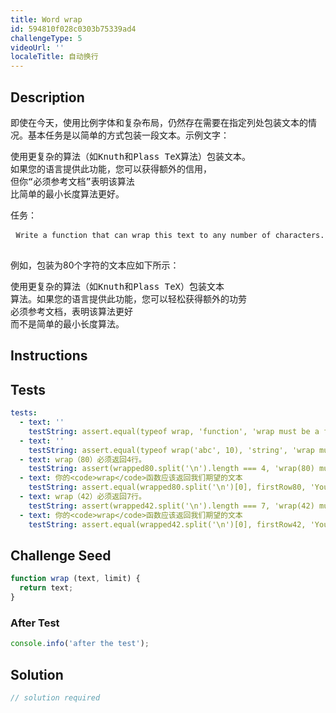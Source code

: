 ```yaml
---
title: Word wrap
id: 594810f028c0303b75339ad4
challengeType: 5
videoUrl: ''
localeTitle: 自动换行
---
```


## Description
<section id="description"><p>即使在今天，使用比例字体和复杂布局，仍然存在需要在指定列处包装文本的情况。基本任务是以简单的方式包装一段文本。示例文字： </p><pre>使用更复杂的算法（如Knuth和Plass TeX算法）包装文本。
如果您的语言提供此功能，您可以获得额外的信用，
但你“必须参考文档”表明该算法
比简单的最小长度算法更好。
</pre><p>任务： </p><pre> <code>Write a function that can wrap this text to any number of characters.</code> </pre><p>例如，包装为80个字符的文本应如下所示： </p><p></p><pre>使用更复杂的算法（如Knuth和Plass TeX）包装文本
算法。如果您的语言提供此功能，您可以轻松获得额外的功劳
必须参考文档，表明该算法更好
而不是简单的最小长度算法。
</pre></section>

## Instructions
<section id="instructions">
</section>

## Tests
<section id='tests'>

```yml
tests:
  - text: ''
    testString: assert.equal(typeof wrap, 'function', 'wrap must be a function.');
  - text: ''
    testString: assert.equal(typeof wrap('abc', 10), 'string', 'wrap must return a string.');
  - text: wrap（80）必须返回4行。
    testString: assert(wrapped80.split('\n').length === 4, 'wrap(80) must return 4 lines.');
  - text: 你的<code>wrap</code>函数应该返回我们期望的文本
    testString: assert.equal(wrapped80.split('\n')[0], firstRow80, 'Your <code>wrap</code> function should return our expected text');
  - text: wrap（42）必须返回7行。
    testString: assert(wrapped42.split('\n').length === 7, 'wrap(42) must return 7 lines.');
  - text: 你的<code>wrap</code>函数应该返回我们期望的文本
    testString: assert.equal(wrapped42.split('\n')[0], firstRow42, 'Your <code>wrap</code> function should return our expected text');

```

</section>

## Challenge Seed
<section id='challengeSeed'>

<div id='js-seed'>

```js
function wrap (text, limit) {
  return text;
}

```

</div>


### After Test
<div id='js-teardown'>

```js
console.info('after the test');
```

</div>

</section>

## Solution
<section id='solution'>

```js
// solution required
```
</section>
